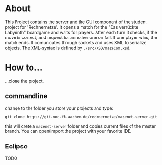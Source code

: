 # About

This Project contains the server and the GUI component of the student project
for 'Rechnernetze'. It opens a match for the "Das verrückte Labyrinth" boardgame
and waits for players. After each turn it checks, if the move is correct, and
request for annother one on fail. If one player wins, the match ends.
It comunicates through sockets and uses XML to serialize objects.
The XML-syntax is defined by `./src/XSD/mazeCom.xsd`.

# How to...

...clone the project.

## commandline

change to the folder you store your projects and type:

```
git clone https://git.noc.fh-aachen.de/rechnernetze/mazenet-server.git
```

this will crete a `mazenet-server` folder and copies current files of the master branch. You can open/import the project with your favorite IDE.

## Eclipse

TODO